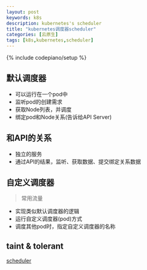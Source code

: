 ```yaml
---
layout: post
keywords: k8s 
description: kubernetes's scheduler
title: "kubernetes调度器scheduler"
categories: [云原生]
tags: [k8s,kubernetes,scheduler]
---
```

{% include codepiano/setup %}

## 默认调度器
* 可以运行在一个pod中
* 监听pod的创建需求
* 获取Node列表，并调度
* 绑定pod和Node关系(告诉给API Server)

## 和API的关系
* 独立的服务
* 通过API的结果，监听、获取数据、提交绑定关系数据

## 自定义调度器
> 常用流量

* 实现类似默认调度器的逻辑
* 运行自定义调度器(pod)方式
* 调度其他pod时，指定自定义调度器的名称

## taint & tolerant

[scheduler](https://kubernetes.io/docs/concepts/scheduling-eviction/kube-scheduler/)
